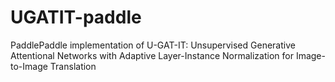# UGATIT-paddle
PaddlePaddle implementation of U-GAT-IT: Unsupervised Generative Attentional Networks with Adaptive Layer-Instance Normalization for Image-to-Image Translation
